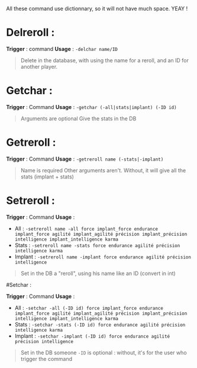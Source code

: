 All these command use dictionnary, so it will not have much space. YEAY !

# Delreroll :

**Trigger** : command
**Usage** : `-delchar name/ID`

> Delete in the database, with using the name for a reroll, and an ID for another player.

# Getchar :

**Trigger** : Command
**Usage** : `-getchar (-all|stats|implant) (-ID id)`
> Arguments are optional
> Give the stats in the DB

# Getreroll :

**Trigger** : Command
**Usage** : `-getreroll name (-stats|-implant)`
> Name is required
> Other arguments aren't. Without, it will give all the stats (implant + stats)

# Setreroll :

**Trigger** : Command
**Usage** :
* All : `-setreroll name -all force implant_force endurance implant_force agilité implant_agilité précision implant_précision intelligence implant_intelligence karma`
* Stats : `-setreroll name -stats force endurance agilité précision intelligence karma`
* Implant : `-setreroll name -implant force endurance agilité précision intelligence`
> Set in the DB a "reroll", using his name like an ID (convert in int)

#Setchar :

**Trigger** : Command
**Usage** :
* All : `-setchar -all (-ID id) force implant_force endurance implant_force agilité implant_agilité précision implant_précision intelligence implant_intelligence karma `
* Stats : `-setchar -stats (-ID id) force endurance agilité précision intelligence karma`
* Implant : `-setchar -implant (-ID id) force endurance agilité précision intelligence`
> Set in the DB someone
> `-ID` is optional : without, it's for the user who trigger the command
